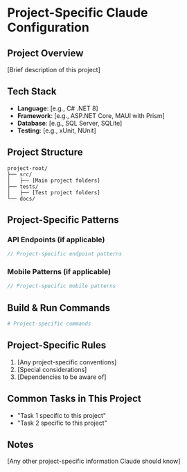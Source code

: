 # Project-Specific Claude Configuration

## Project Overview
[Brief description of this project]

## Tech Stack
- **Language**: [e.g., C# .NET 8]
- **Framework**: [e.g., ASP.NET Core, MAUI with Prism]
- **Database**: [e.g., SQL Server, SQLite]
- **Testing**: [e.g., xUnit, NUnit]

## Project Structure
```
project-root/
├── src/
│   ├── [Main project folders]
├── tests/
│   ├── [Test project folders]
└── docs/
```

## Project-Specific Patterns

### API Endpoints (if applicable)
```csharp
// Project-specific endpoint patterns
```

### Mobile Patterns (if applicable)
```csharp
// Project-specific mobile patterns
```

## Build & Run Commands
```bash
# Project-specific commands
```

## Project-Specific Rules
1. [Any project-specific conventions]
2. [Special considerations]
3. [Dependencies to be aware of]

## Common Tasks in This Project
- "Task 1 specific to this project"
- "Task 2 specific to this project"

## Notes
[Any other project-specific information Claude should know]